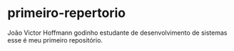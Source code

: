 # primeiro-repertorio
João Victor Hoffmann godinho
estudante de desenvolvimento de sistemas
esse é meu primeiro repositório.
